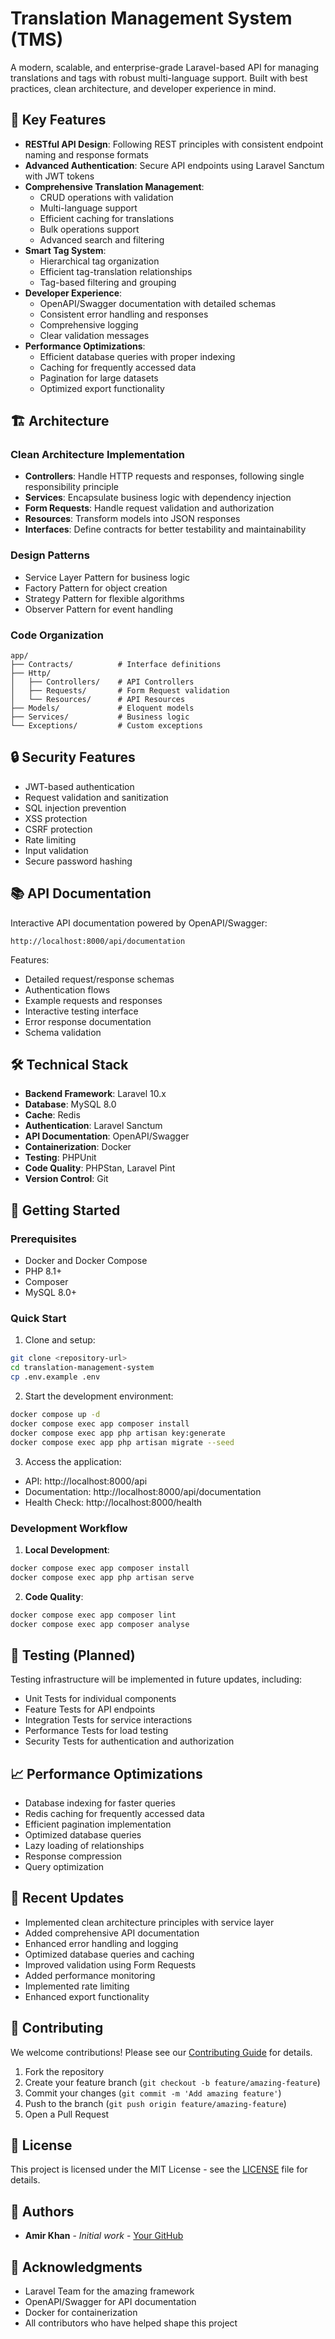 # Translation Management System (TMS)

A modern, scalable, and enterprise-grade Laravel-based API for managing translations and tags with robust multi-language support. Built with best practices, clean architecture, and developer experience in mind.

## 🚀 Key Features

- **RESTful API Design**: Following REST principles with consistent endpoint naming and response formats
- **Advanced Authentication**: Secure API endpoints using Laravel Sanctum with JWT tokens
- **Comprehensive Translation Management**: 
  - CRUD operations with validation
  - Multi-language support
  - Efficient caching for translations
  - Bulk operations support
  - Advanced search and filtering
- **Smart Tag System**: 
  - Hierarchical tag organization
  - Efficient tag-translation relationships
  - Tag-based filtering and grouping
- **Developer Experience**:
  - OpenAPI/Swagger documentation with detailed schemas
  - Consistent error handling and responses
  - Comprehensive logging
  - Clear validation messages
- **Performance Optimizations**:
  - Efficient database queries with proper indexing
  - Caching for frequently accessed data
  - Pagination for large datasets
  - Optimized export functionality

## 🏗 Architecture

### Clean Architecture Implementation
- **Controllers**: Handle HTTP requests and responses, following single responsibility principle
- **Services**: Encapsulate business logic with dependency injection
- **Form Requests**: Handle request validation and authorization
- **Resources**: Transform models into JSON responses
- **Interfaces**: Define contracts for better testability and maintainability

### Design Patterns
- Service Layer Pattern for business logic
- Factory Pattern for object creation
- Strategy Pattern for flexible algorithms
- Observer Pattern for event handling

### Code Organization
```
app/
├── Contracts/          # Interface definitions
├── Http/
│   ├── Controllers/    # API Controllers
│   ├── Requests/       # Form Request validation
│   └── Resources/      # API Resources
├── Models/             # Eloquent models
├── Services/           # Business logic
└── Exceptions/         # Custom exceptions
```

## 🔒 Security Features

- JWT-based authentication
- Request validation and sanitization
- SQL injection prevention
- XSS protection
- CSRF protection
- Rate limiting
- Input validation
- Secure password hashing

## 📚 API Documentation

Interactive API documentation powered by OpenAPI/Swagger:
```
http://localhost:8000/api/documentation
```

Features:
- Detailed request/response schemas
- Authentication flows
- Example requests and responses
- Interactive testing interface
- Error response documentation
- Schema validation

## 🛠 Technical Stack

- **Backend Framework**: Laravel 10.x
- **Database**: MySQL 8.0
- **Cache**: Redis
- **Authentication**: Laravel Sanctum
- **API Documentation**: OpenAPI/Swagger
- **Containerization**: Docker
- **Testing**: PHPUnit
- **Code Quality**: PHPStan, Laravel Pint
- **Version Control**: Git

## 🚀 Getting Started

### Prerequisites
- Docker and Docker Compose
- PHP 8.1+
- Composer
- MySQL 8.0+

### Quick Start

1. Clone and setup:
```bash
git clone <repository-url>
cd translation-management-system
cp .env.example .env
```

2. Start the development environment:
```bash
docker compose up -d
docker compose exec app composer install
docker compose exec app php artisan key:generate
docker compose exec app php artisan migrate --seed
```

3. Access the application:
- API: http://localhost:8000/api
- Documentation: http://localhost:8000/api/documentation
- Health Check: http://localhost:8000/health

### Development Workflow

1. **Local Development**:
```bash
docker compose exec app composer install
docker compose exec app php artisan serve
```

2. **Code Quality**:
```bash
docker compose exec app composer lint
docker compose exec app composer analyse
```

## 🧪 Testing (Planned)

Testing infrastructure will be implemented in future updates, including:
- Unit Tests for individual components
- Feature Tests for API endpoints
- Integration Tests for service interactions
- Performance Tests for load testing
- Security Tests for authentication and authorization

## 📈 Performance Optimizations

- Database indexing for faster queries
- Redis caching for frequently accessed data
- Efficient pagination implementation
- Optimized database queries
- Lazy loading of relationships
- Response compression
- Query optimization

## 🔄 Recent Updates

- Implemented clean architecture principles with service layer
- Added comprehensive API documentation
- Enhanced error handling and logging
- Optimized database queries and caching
- Improved validation using Form Requests
- Added performance monitoring
- Implemented rate limiting
- Enhanced export functionality

## 🤝 Contributing

We welcome contributions! Please see our [Contributing Guide](CONTRIBUTING.md) for details.

1. Fork the repository
2. Create your feature branch (`git checkout -b feature/amazing-feature`)
3. Commit your changes (`git commit -m 'Add amazing feature'`)
4. Push to the branch (`git push origin feature/amazing-feature`)
5. Open a Pull Request

## 📝 License

This project is licensed under the MIT License - see the [LICENSE](LICENSE) file for details.

## 👥 Authors

- **Amir Khan** - *Initial work* - [Your GitHub](https://github.com/amirkhan402)

## 🙏 Acknowledgments

- Laravel Team for the amazing framework
- OpenAPI/Swagger for API documentation
- Docker for containerization
- All contributors who have helped shape this project
